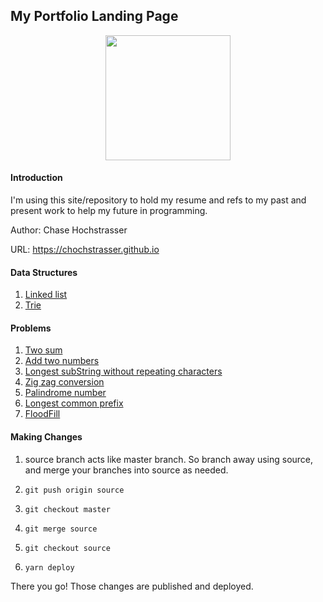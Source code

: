 ## My Portfolio Landing Page

<div align="center">
  <img src="https://octodex.github.com/images/baracktocat.jpg" width="200">
</div>

#### Introduction

I'm using this site/repository to hold my resume and refs to my past and present work to help my future in programming.

Author: Chase Hochstrasser

URL: https://chochstrasser.github.io

#### Data Structures

1. [Linked list](https://chochstrasser.github.io/#/linked-list)
2. [Trie](https://chochstrasser.github.io/#/trie)

#### Problems

1. [Two sum](https://chochstrasser.github.io/#/twoSum)
2. [Add two numbers](https://chochstrasser.github.io/#/add-two-numbers)
3. [Longest subString without repeating characters](https://chochstrasser.github.io/#/longest-substring-without-repeating-characters)
4. [Zig zag conversion](https://chochstrasser.github.io/#/zigzag-conversion)
5. [Palindrome number](https://chochstrasser.github.io/#/palindrome-number)
6. [Longest common prefix](https://chochstrasser.github.io/#/longest-common-prefix)
7. [FloodFill](https://chochstrasser.github.io/#/floodFill)

#### Making Changes

1. source branch acts like master branch. So branch away using source, and merge your branches into source as needed.

2. `git push origin source`

3. `git checkout master`

4. `git merge source`

5. `git checkout source`

6. `yarn deploy`

There you go! Those changes are published and deployed.
